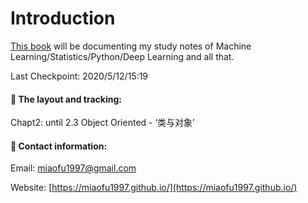 # Introduction

[This book](https://miaofu1997.gitbook.io/study-notes/) will be documenting my study notes of Machine Learning/Statistics/Python/Deep Learning and all that.

Last Checkpoint: 2020/5/12/15:19

#### 

#### 📒 The layout and tracking:

Chapt2: until 2.3 Object Oriented - ‘类与对象’

#### 

#### 📩 Contact information:

Email: miaofu1997@gmail.com

Website: [https://miaofu1997.github.io/](https://miaofu1997.github.io/)



